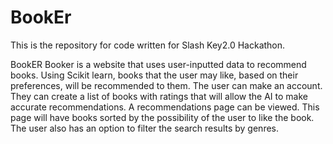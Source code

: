 # BookEr
This is the repository for code written for Slash Key2.0 Hackathon.



BookER
Booker is a website that uses user-inputted data to recommend books. Using Scikit learn, books that the user may like, based on their preferences, will be recommended to them.
The user can make an account. They can create a list of books with ratings that will allow the AI to make accurate recommendations. A recommendations page can be viewed. This page will have books sorted by the possibility of the user to like the book. The user also has an option to filter the search results by genres.
